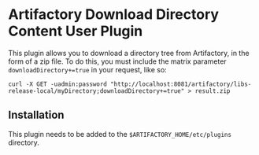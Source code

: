 Artifactory Download Directory Content User Plugin
==================================================

This plugin allows you to download a directory tree from Artifactory, in the
form of a zip file. To do this, you must include the matrix parameter
`downloadDirectory+=true` in your request, like so:

`curl -X GET -uadmin:password "http://localhost:8081/artifactory/libs-release-local/myDirectory;downloadDirectory+=true" > result.zip`

Installation
---------------------

This plugin needs to be added to the `$ARTIFACTORY_HOME/etc/plugins` directory.